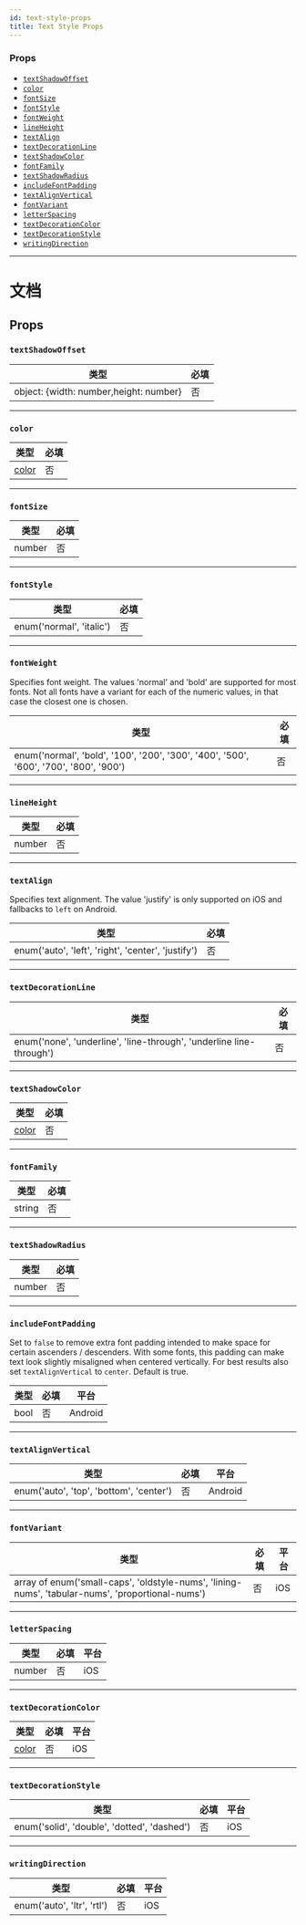 ```yaml
---
id: text-style-props
title: Text Style Props
---
```


### Props

* [`textShadowOffset`](text-style-props.md#textshadowoffset)
* [`color`](text-style-props.md#color)
* [`fontSize`](text-style-props.md#fontsize)
* [`fontStyle`](text-style-props.md#fontstyle)
* [`fontWeight`](text-style-props.md#fontweight)
* [`lineHeight`](text-style-props.md#lineheight)
* [`textAlign`](text-style-props.md#textalign)
* [`textDecorationLine`](text-style-props.md#textdecorationline)
* [`textShadowColor`](text-style-props.md#textshadowcolor)
* [`fontFamily`](text-style-props.md#fontfamily)
* [`textShadowRadius`](text-style-props.md#textshadowradius)
* [`includeFontPadding`](text-style-props.md#includefontpadding)
* [`textAlignVertical`](text-style-props.md#textalignvertical)
* [`fontVariant`](text-style-props.md#fontvariant)
* [`letterSpacing`](text-style-props.md#letterspacing)
* [`textDecorationColor`](text-style-props.md#textdecorationcolor)
* [`textDecorationStyle`](text-style-props.md#textdecorationstyle)
* [`writingDirection`](text-style-props.md#writingdirection)

---

# 文档

## Props

### `textShadowOffset`

| 类型                                   | 必填 |
| -------------------------------------- | -------- |
| object: {width: number,height: number} | 否       |

---

### `color`

| 类型               | 必填 |
| ------------------ | -------- |
| [color](colors.md) | 否       |

---

### `fontSize`

| 类型   | 必填 |
| ------ | -------- |
| number | 否       |

---

### `fontStyle`

| 类型                     | 必填 |
| ------------------------ | -------- |
| enum('normal', 'italic') | 否       |

---

### `fontWeight`

Specifies font weight. The values 'normal' and 'bold' are supported for most fonts. Not all fonts have a variant for each of the numeric values, in that case the closest one is chosen.

| 类型                                                                                  | 必填 |
| ------------------------------------------------------------------------------------- | -------- |
| enum('normal', 'bold', '100', '200', '300', '400', '500', '600', '700', '800', '900') | 否       |

---

### `lineHeight`

| 类型   | 必填 |
| ------ | -------- |
| number | 否       |

---

### `textAlign`

Specifies text alignment. The value 'justify' is only supported on iOS and fallbacks to `left` on Android.

| 类型                                               | 必填 |
| -------------------------------------------------- | -------- |
| enum('auto', 'left', 'right', 'center', 'justify') | 否       |

---

### `textDecorationLine`

| 类型                                                                | 必填 |
| ------------------------------------------------------------------- | -------- |
| enum('none', 'underline', 'line-through', 'underline line-through') | 否       |

---

### `textShadowColor`

| 类型               | 必填 |
| ------------------ | -------- |
| [color](colors.md) | 否       |

---

### `fontFamily`

| 类型   | 必填 |
| ------ | -------- |
| string | 否       |

---

### `textShadowRadius`

| 类型   | 必填 |
| ------ | -------- |
| number | 否       |

---

### `includeFontPadding`

Set to `false` to remove extra font padding intended to make space for certain ascenders / descenders. With some fonts, this padding can make text look slightly misaligned when centered vertically. For best results also set `textAlignVertical` to `center`. Default is true.

| 类型 | 必填 | 平台 |
| ---- | -------- | -------- |
| bool | 否       | Android  |

---

### `textAlignVertical`

| 类型                                    | 必填 | 平台 |
| --------------------------------------- | -------- | -------- |
| enum('auto', 'top', 'bottom', 'center') | 否       | Android  |

---

### `fontVariant`

| 类型                                                                                             | 必填 | 平台 |
| ------------------------------------------------------------------------------------------------ | -------- | -------- |
| array of enum('small-caps', 'oldstyle-nums', 'lining-nums', 'tabular-nums', 'proportional-nums') | 否       | iOS      |

---

### `letterSpacing`

| 类型   | 必填 | 平台 |
| ------ | -------- | -------- |
| number | 否       | iOS      |

---

### `textDecorationColor`

| 类型               | 必填 | 平台 |
| ------------------ | -------- | -------- |
| [color](colors.md) | 否       | iOS      |

---

### `textDecorationStyle`

| 类型                                        | 必填 | 平台 |
| ------------------------------------------- | -------- | -------- |
| enum('solid', 'double', 'dotted', 'dashed') | 否       | iOS      |

---

### `writingDirection`

| 类型                       | 必填 | 平台 |
| -------------------------- | -------- | -------- |
| enum('auto', 'ltr', 'rtl') | 否       | iOS      |
